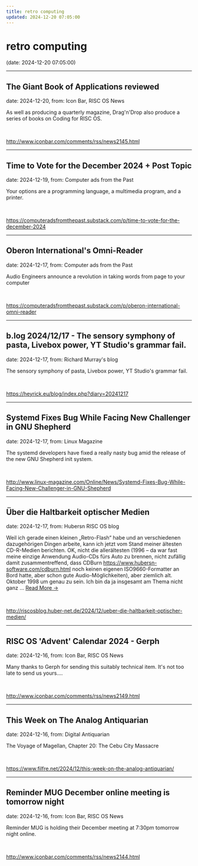 ```yaml
---
title: retro computing
updated: 2024-12-20 07:05:00
---
```


# retro computing

(date: 2024-12-20 07:05:00)

---

## The Giant Book of Applications reviewed

date: 2024-12-20, from: Icon Bar, RISC OS News

As well as producing a quarterly magazine, Drag'n'Drop also produce a series of books on Coding for RISC OS. 

<br> 

<http://www.iconbar.com/comments/rss/news2145.html>

---

## Time to Vote for the December 2024 + Post Topic

date: 2024-12-19, from: Computer ads from the Past

Your options are a programming language, a multimedia program, and a printer. 

<br> 

<https://computeradsfromthepast.substack.com/p/time-to-vote-for-the-december-2024>

---

## Oberon International's Omni-Reader

date: 2024-12-17, from: Computer ads from the Past

Audio Engineers announce a revolution in taking words from page to your computer 

<br> 

<https://computeradsfromthepast.substack.com/p/oberon-international-omni-reader>

---

## b.log 2024/12/17 - The sensory symphony of pasta, Livebox power, YT Studio's grammar fail.

date: 2024-12-17, from: Richard Murray's blog

The sensory symphony of pasta, Livebox power, YT Studio's grammar fail. 

<br> 

<https://heyrick.eu/blog/index.php?diary=20241217>

---

## Systemd Fixes Bug While Facing New Challenger in GNU Shepherd

date: 2024-12-17, from: Linux Magazine

<p>The systemd developers have fixed a really nasty bug amid the release of the new GNU Shepherd init system.</p> 

<br> 

<http://www.linux-magazine.com/Online/News/Systemd-Fixes-Bug-While-Facing-New-Challenger-in-GNU-Shepherd>

---

## Über die Haltbarkeit optischer Medien

date: 2024-12-17, from: Hubersn RISC OS blog

Weil ich gerade einen kleinen &#8222;Retro-Flash&#8220; habe und an verschiedenen dazugehörigen Dingen arbeite, kann ich jetzt vom Stand meiner ältesten CD-R-Medien berichten. OK, nicht die allerältesten (1996 &#8211; da war fast meine einzige Anwendung Audio-CDs fürs Auto zu brennen, nicht zufällig damit zusammentreffend, dass CDBurn https://www.hubersn-software.com/cdburn.html noch keinen eigenen ISO9660-Formatter an Bord hatte, aber schon gute Audio-Möglichkeiten), aber ziemlich alt. Oktober 1998 um genau zu sein. Ich bin da ja insgesamt am Thema nicht ganz <span class="ellipsis">&#8230;</span> <span class="more-link-wrap"><a href="http://riscosblog.huber-net.de/2024/12/ueber-die-haltbarkeit-optischer-medien/" class="more-link"><span>Read More &#8594;</span></a></span> 

<br> 

<http://riscosblog.huber-net.de/2024/12/ueber-die-haltbarkeit-optischer-medien/>

---

## RISC OS 'Advent' Calendar 2024 - Gerph

date: 2024-12-16, from: Icon Bar, RISC OS News

Many thanks to Gerph for sending this suitably technical item. It's not too late to send us yours.... 

<br> 

<http://www.iconbar.com/comments/rss/news2149.html>

---

## This Week on The Analog Antiquarian

date: 2024-12-16, from: Digital Antiquarian

The Voyage of Magellan, Chapter 20: The Cebu City Massacre 

<br> 

<https://www.filfre.net/2024/12/this-week-on-the-analog-antiquarian/>

---

## Reminder MUG December online meeting is tomorrow night

date: 2024-12-16, from: Icon Bar, RISC OS News

Reminder MUG is holding their December meeting at 7:30pm tomorrow night online. 

<br> 

<http://www.iconbar.com/comments/rss/news2144.html>

